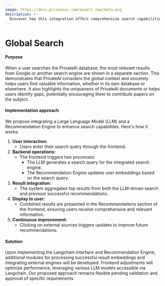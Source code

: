 ```yaml
---
image: https://docs.privateai.com/assets_new/meta.png
description: >-
  Discover how this integration offers comprehensive search capabilities and encourages contributions to new research areas, enhancing your experience on PrivateAI.
---
```


# Global Search

#### Purpose

When a user searches the PrivateAI database, the most relevant results from Google or another search engine are shown in a separate section. This demonstrates that PrivateAI considers the global context and sincerely helps users find valuable information, whether in its own database or elsewhere. It also highlights the uniqueness of PrivateAI documents or helps users identify gaps, potentially encouraging them to contribute papers on the subject.

#### Implementation approach

We propose integrating a Large Language Model (LLM) and a Recommendation Engine to enhance search capabilities. Here's how it works:

1. **User interaction:**
   - Users enter their search query through the frontend.
2. **Backend operations:**
   - The frontend triggers two processes:
     - The LLM generates a search query for the integrated search engine.
     - The Recommendation Engine updates user embeddings based on the search query.
3. **Result integration:**
   - The system aggregates top results from both the LLM-driven search and previous successful recommendations.
4. **Display to user:**
   - Combined results are presented in the Recommendations section of the frontend, ensuring users receive comprehensive and relevant information.
5. **Continuous improvement:**
   - Clicking on external sources triggers updates to improve future recommendations.

#### Solution

Upon implementing the Langchain interface and Recommendation Engine, additional modules for processing successful result embeddings and integrating external engines will be developed. Frontend adjustments will optimize performance, leveraging various LLM models accessible via Langchain. Our proposed approach remains flexible pending validation and approval of specific requirements.

